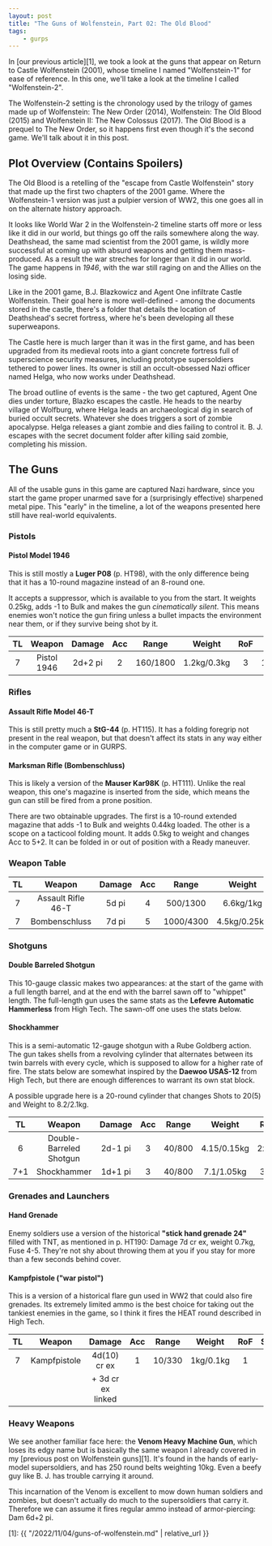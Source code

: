 ```yaml
---
layout: post
title: "The Guns of Wolfenstein, Part 02: The Old Blood"
tags:
    - gurps
---
```


In [our previous article][1], we took a look at the guns that appear on Return
to Castle Wolfenstein (2001), whose timeline I named "Wolfenstein-1" for ease of
reference. In this one, we'll take a look at the timeline I called
"Wolfenstein-2".

The Wolfenstein-2 setting is the chronology used by the trilogy of games made up
of Wolfenstein: The New Order (2014), Wolfenstein: The Old Blood (2015) and
Wolfenstein II: The New Colossus (2017). The Old Blood is a prequel to The New
Order, so it happens first even though it's the second game. We'll talk about it
in this post.

## Plot Overview (Contains Spoilers)

The Old Blood is a retelling of the "escape from Castle Wolfenstein" story that
made up the first two chapters of the 2001 game. Where the Wolfenstein-1 version
was just a pulpier version of WW2, this one goes all in on the alternate history
approach.

It looks like World War 2 in the Wolfenstein-2 timeline starts off more or less
like it did in our world, but things go off the rails somewhere along the
way. Deathshead, the same mad scientist from the 2001 game, is wildly more
successful at coming up with absurd weapons and getting them mass-produced. As a
result the war streches for longer than it did in our world. The game happens in
_1946_, with the war still raging on and the Allies on the losing side.

Like in the 2001 game, B.J. Blazkowicz and Agent One infiltrate Castle
Wolfenstein. Their goal here is more well-defined - among the documents stored
in the castle, there's a folder that details the location of Deathshead's secret
fortress, where he's been developing all these superweapons.

The Castle here is much larger than it was in the first game, and has been
upgraded from its medieval roots into a giant concrete fortress full of
superscience security measures, including prototype supersoldiers tethered to
power lines. Its owner is still an occult-obsessed Nazi officer named Helga, who
now works under Deathshead.

The broad outline of events is the same - the two get captured, Agent One dies
under torture, Blazko escapes the castle. He heads to the nearby village of
Wolfburg, where Helga leads an archaeological dig in search of buried occult
secrets. Whatever she does triggers a sort of zombie apocalypse. Helga releases
a giant zombie and dies failing to control it. B. J. escapes with the secret
document folder after killing said zombie, completing his mission.

## The Guns

All of the usable guns in this game are captured Nazi hardware, since you start
the game proper unarmed save for a (surprisingly effective) sharpened metal
pipe. This "early" in the timeline, a lot of the weapons presented here still
have real-world equivalents.


### Pistols

#### Pistol Model 1946

This is still mostly a **Luger P08** (p. HT98), with the only difference being
that it has a 10-round magazine instead of an 8-round one.

It accepts a suppressor, which is available to you from the start. It weights
0.25kg, adds -1 to Bulk and makes the gun _cinematically silent_. This means
enemies won't notice the gun firing unless a bullet impacts the environment near
them, or if they survive being shot by it.

| TL | Weapon      | Damage  | Acc | Range    | Weight      | RoF | Shots   | ST | Bulk | Rcl |
|:--:|:-----------:|:-------:|:---:|:--------:|:-----------:|:---:|:-------:|:--:|:----:|:----|
| 7  | Pistol 1946 | 2d+2 pi | 2   | 160/1800 | 1.2kg/0.3kg | 3   | 10+1(3) | 10 | -2   | 3   |


### Rifles

#### Assault Rifle Model 46-T

This is still pretty much a **StG-44** (p. HT115). It has a folding foregrip not
present in the real weapon, but that doesn't affect its stats in any way either
in the computer game or in GURPS.

#### Marksman Rifle (Bombenschluss)

This is likely a version of the **Mauser Kar98K** (p. HT111). Unlike the real
weapon, this one's magazine is inserted from the side, which means the gun can
still be fired from a prone position.

There are two obtainable upgrades. The first is a 10-round extended magazine
that adds -1 to Bulk and weights 0.44kg loaded. The other is a scope on a
tacticool folding mount. It adds 0.5kg to weight and changes Acc to 5+2. It can
be folded in or out of position with a Ready maneuver.

### Weapon Table

| TL | Weapon             | Damage | Acc | Range     | Weight       | RoF | Shots  | ST  | Bulk | Rcl |
|:--:|:------------------:|:------:|:---:|:---------:|:------------:|:---:|:------:|:---:|:----:|:----|
| 7  | Assault Rifle 46-T | 5d pi  | 4   | 500/1300  | 6.6kg/1kg    | 8   | 30(3)  | 9†  | -5   | 2   |
| 7  | Bombenschluss      | 7d pi  | 5   | 1000/4300 | 4.5kg/0.25kg | 1   | 5+1(3) | 10† | -4   | 4   |


### Shotguns

#### Double Barreled Shotgun

This 10-gauge classic makes two appearances: at the start of the game with a
full length barrel, and at the end with the barrel sawn off to "whippet"
length. The full-length gun uses the same stats as the **Lefevre Automatic
Hammerless** from High Tech. The sawn-off one uses the stats below.

#### Shockhammer

This is a semi-automatic 12-gauge shotgun with a Rube Goldberg action. The gun
takes shells from a revolving cylinder that alternates between its twin barrels
with every cycle, which is supposed to allow for a higher rate of fire. The
stats below are somewhat inspired by the **Daewoo USAS-12** from High Tech, but
there are enough differences to warrant its own stat block.

A possible upgrade here is a 20-round cylinder that changes Shots to 20(5) and
Weight to 8.2/2.1kg.


| TL  | Weapon                  | Damage  | Acc | Range  | Weight      | RoF  | Shots | ST  | Bulk | Rcl |
|:---:|:-----------------------:|:-------:|:---:|:------:|:-----------:|:----:|:-----:|:---:|:----:|:----|
| 6   | Double-Barreled Shotgun | 2d-1 pi | 3   | 40/800 | 4.15/0.15kg | 2x13 | 2(3i) | 12† | -4   | 1/7 |
| 7+1 | Shockhammer             | 1d+1 pi | 3   | 40/800 | 7.1/1.05kg  | 3x9  | 10(5) | 11† | -5   | 1/3 |


### Grenades and Launchers

#### Hand Grenade

Enemy soldiers use a version of the historical **"stick hand grenade 24"**
filled with TNT, as mentioned in p. HT190: Damage 7d cr ex, weight 0.7kg, Fuse
4-5. They're not shy about throwing them at you if you stay for more than a few
seconds behind cover.

#### Kampfpistole ("war pistol")

This is a version of a historical flare gun used in WW2 that could also fire
grenades. Its extremely limited ammo is the best choice for taking out the
tankiest enemies in the game, so I think it fires the HEAT round described in
High Tech.

| TL | Weapon       | Damage            | Acc | Range  | Weight    | RoF | Shots | ST | Bulk | Rcl |
|:--:|:------------:|:-----------------:|:---:|:------:|:---------:|:---:|:-----:|:--:|:----:|:----|
| 7  | Kampfpistole | 4d(10) cr ex      | 1   | 10/330 | 1kg/0.1kg | 1   | 1(3)  | 8  | -2   | 2   |
|    |              | + 3d cr ex linked |     |        |           |     |       |    |      |     |

### Heavy Weapons

We see another familiar face here: the **Venom Heavy Machine Gun**, which loses
its edgy name but is basically the same weapon I already covered in my [previous
post on Wolfenstein guns][1]. It's found in the hands of early-model
supersoldiers, and has 250 round belts weighting 10kg. Even a beefy guy like
B. J. has trouble carrying it around.

This incarnation of the Venom is excellent to mow down human soldiers and
zombies, but doesn't actually do much to the supersoldiers that carry
it. Therefore we can assume it fires regular ammo instead of armor-piercing: Dam
6d+2 pi.



[1]: {{ "/2022/11/04/guns-of-wolfenstein.md" | relative_url }}
